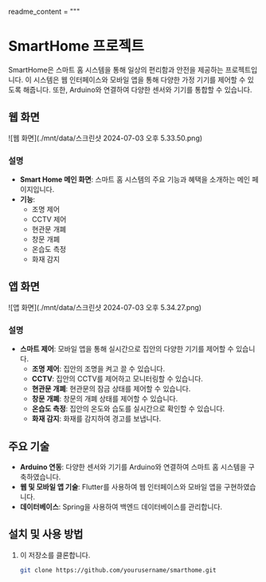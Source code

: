 readme_content = """
# SmartHome 프로젝트

SmartHome은 스마트 홈 시스템을 통해 일상의 편리함과 안전을 제공하는 프로젝트입니다. 이 시스템은 웹 인터페이스와 모바일 앱을 통해 다양한 가정 기기를 제어할 수 있도록 해줍니다. 또한, Arduino와 연결하여 다양한 센서와 기기를 통합할 수 있습니다.

## 웹 화면

![웹 화면](./mnt/data/스크린샷 2024-07-03 오후 5.33.50.png)

### 설명
- **Smart Home 메인 화면**: 스마트 홈 시스템의 주요 기능과 혜택을 소개하는 메인 페이지입니다.
- **기능**:
  - 조명 제어
  - CCTV 제어
  - 현관문 개폐
  - 창문 개폐
  - 온습도 측정
  - 화재 감지

## 앱 화면

![앱 화면](./mnt/data/스크린샷 2024-07-03 오후 5.34.27.png)

### 설명
- **스마트 제어**: 모바일 앱을 통해 실시간으로 집안의 다양한 기기를 제어할 수 있습니다.
  - **조명 제어**: 집안의 조명을 켜고 끌 수 있습니다.
  - **CCTV**: 집안의 CCTV를 제어하고 모니터링할 수 있습니다.
  - **현관문 개폐**: 현관문의 잠금 상태를 제어할 수 있습니다.
  - **창문 개폐**: 창문의 개폐 상태를 제어할 수 있습니다.
  - **온습도 측정**: 집안의 온도와 습도를 실시간으로 확인할 수 있습니다.
  - **화재 감지**: 화재를 감지하여 경고를 보냅니다.

## 주요 기술

- **Arduino 연동**: 다양한 센서와 기기를 Arduino와 연결하여 스마트 홈 시스템을 구축하였습니다.
- **웹 및 모바일 앱 기술**: Flutter를 사용하여 웹 인터페이스와 모바일 앱을 구현하였습니다.
- **데이터베이스**: Spring을 사용하여 백엔드 데이터베이스를 관리합니다.

## 설치 및 사용 방법

1. 이 저장소를 클론합니다.
   ```bash
   git clone https://github.com/yourusername/smarthome.git

